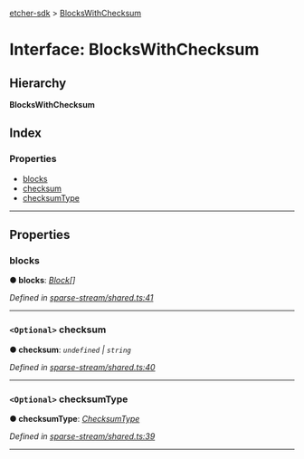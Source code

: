 [etcher-sdk](../README.md) > [BlocksWithChecksum](../interfaces/blockswithchecksum.md)

# Interface: BlocksWithChecksum

## Hierarchy

**BlocksWithChecksum**

## Index

### Properties

* [blocks](blockswithchecksum.md#blocks)
* [checksum](blockswithchecksum.md#checksum)
* [checksumType](blockswithchecksum.md#checksumtype)

---

## Properties

<a id="blocks"></a>

###  blocks

**● blocks**: *[Block](block.md)[]*

*Defined in [sparse-stream/shared.ts:41](https://github.com/balena-io-modules/etcher-sdk/blob/6429a60/lib/sparse-stream/shared.ts#L41)*

___
<a id="checksum"></a>

### `<Optional>` checksum

**● checksum**: *`undefined` \| `string`*

*Defined in [sparse-stream/shared.ts:40](https://github.com/balena-io-modules/etcher-sdk/blob/6429a60/lib/sparse-stream/shared.ts#L40)*

___
<a id="checksumtype"></a>

### `<Optional>` checksumType

**● checksumType**: *[ChecksumType](../#checksumtype)*

*Defined in [sparse-stream/shared.ts:39](https://github.com/balena-io-modules/etcher-sdk/blob/6429a60/lib/sparse-stream/shared.ts#L39)*

___

